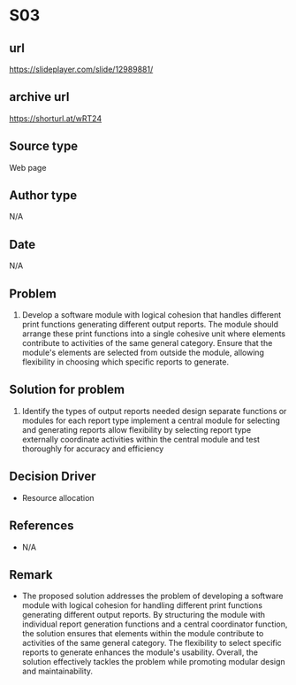 # S03

## url
https://slideplayer.com/slide/12989881/

## archive url
https://shorturl.at/wRT24

## Source type
Web page

## Author type
N/A

## Date
N/A

## Problem
1. Develop a software module with logical cohesion that handles different print functions generating different output reports. The module should arrange these print functions into a single cohesive unit where elements contribute to activities of the same general category. Ensure that the module's elements are selected from outside the module, allowing flexibility in choosing which specific reports to generate.

## Solution for problem 
1. Identify the types of output reports needed design separate functions or modules for each report type implement a central module for selecting and generating reports allow flexibility by selecting report type externally coordinate activities within the central module and test thoroughly for accuracy and efficiency

## Decision Driver
- Resource allocation

## References 
- N/A

## Remark
- The proposed solution addresses the problem of developing a software module with logical cohesion for handling different print functions generating different output reports. By structuring the module with individual report generation functions and a central coordinator function, the solution ensures that elements within the module contribute to activities of the same general category. The flexibility to select specific reports to generate enhances the module's usability. Overall, the solution effectively tackles the problem while promoting modular design and maintainability.